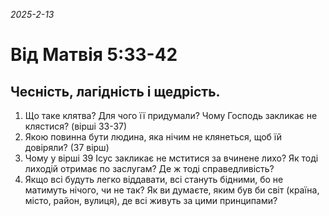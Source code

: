 
_2025-2-13_

# Від Матвія 5:33-42

## Чесність, лагідність і щедрість.

1. Що таке клятва? Для чого її придумали? Чому Господь закликає не клястися? (вірші 33-37)
2. Якою повинна бути людина, яка нічим не клянеться, щоб їй довіряли? (37 вірш)
3. Чому у вірші 39 Ісус закликає не мститися за вчинене лихо? Як тоді лиходій отримає по заслугам? Де ж тоді справедливість?
4. Якщо всі будуть легко віддавати, всі стануть бідними, бо не матимуть нічого, чи не так? Як ви думаєте, яким був би світ (країна, місто, район, вулиця), де всі живуть за цими принципами?